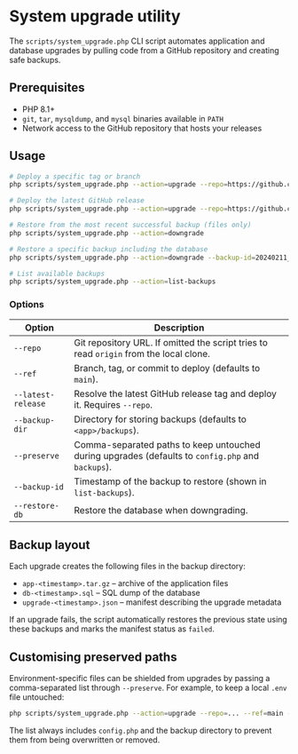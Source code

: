 # System upgrade utility

The `scripts/system_upgrade.php` CLI script automates application and database
upgrades by pulling code from a GitHub repository and creating safe backups.

## Prerequisites

* PHP 8.1+
* `git`, `tar`, `mysqldump`, and `mysql` binaries available in `PATH`
* Network access to the GitHub repository that hosts your releases

## Usage

```bash
# Deploy a specific tag or branch
php scripts/system_upgrade.php --action=upgrade --repo=https://github.com/your-org/HRassessv300.git --ref=v3.1.0

# Deploy the latest GitHub release
php scripts/system_upgrade.php --action=upgrade --repo=https://github.com/your-org/HRassessv300.git --latest-release

# Restore from the most recent successful backup (files only)
php scripts/system_upgrade.php --action=downgrade

# Restore a specific backup including the database
php scripts/system_upgrade.php --action=downgrade --backup-id=20240211_101112 --restore-db

# List available backups
php scripts/system_upgrade.php --action=list-backups
```

### Options

| Option | Description |
|--------|-------------|
| `--repo` | Git repository URL. If omitted the script tries to read `origin` from the local clone. |
| `--ref` | Branch, tag, or commit to deploy (defaults to `main`). |
| `--latest-release` | Resolve the latest GitHub release tag and deploy it. Requires `--repo`. |
| `--backup-dir` | Directory for storing backups (defaults to `<app>/backups`). |
| `--preserve` | Comma-separated paths to keep untouched during upgrades (defaults to `config.php` and `backups`). |
| `--backup-id` | Timestamp of the backup to restore (shown in `list-backups`). |
| `--restore-db` | Restore the database when downgrading. |

## Backup layout

Each upgrade creates the following files in the backup directory:

* `app-<timestamp>.tar.gz` – archive of the application files
* `db-<timestamp>.sql` – SQL dump of the database
* `upgrade-<timestamp>.json` – manifest describing the upgrade metadata

If an upgrade fails, the script automatically restores the previous state
using these backups and marks the manifest status as `failed`.

## Customising preserved paths

Environment-specific files can be shielded from upgrades by passing a
comma-separated list through `--preserve`. For example, to keep a local `.env`
file untouched:

```bash
php scripts/system_upgrade.php --action=upgrade --repo=... --ref=main --preserve=.env
```

The list always includes `config.php` and the backup directory to prevent them
from being overwritten or removed.

